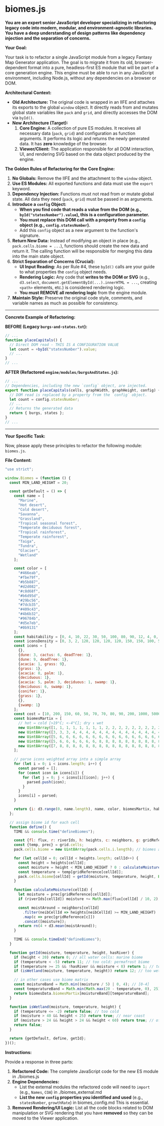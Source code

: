 # biomes.js

**You are an expert senior JavaScript developer specializing in refactoring legacy code into modern, modular, and environment-agnostic libraries. You have a deep understanding of design patterns like dependency injection and the separation of concerns.**

**Your Goal:**

Your task is to refactor a single JavaScript module from a legacy Fantasy Map Generator application. The goal is to migrate it from its old, browser-dependent format into a pure, headless-first ES module that will be part of a core generation engine. This engine must be able to run in any JavaScript environment, including Node.js, without any dependencies on a browser or DOM.

**Architectural Context:**

*   **Old Architecture:** The original code is wrapped in an IIFE and attaches its exports to the global `window` object. It directly reads from and mutates global state variables like `pack` and `grid`, and directly accesses the DOM via `byId()`.
*   **New Architecture (Target):**
    1.  **Core Engine:** A collection of pure ES modules. It receives all necessary data (`pack`, `grid`) and configuration as function arguments. It performs its logic and returns the newly generated data. It has **zero** knowledge of the browser.
    2.  **Viewer/Client:** The application responsible for all DOM interaction, UI, and rendering SVG based on the data object produced by the engine.

**The Golden Rules of Refactoring for the Core Engine:**

1.  **No Globals:** Remove the IIFE and the attachment to the `window` object.
2.  **Use ES Modules:** All exported functions and data must use the `export` keyword.
3.  **Dependency Injection:** Functions must not read from or mutate global state. All data they need (`pack`, `grid`) must be passed in as arguments.
4.  **Introduce a `config` Object:**
    *   **When you find code that reads a value from the DOM (e.g., `byId("statesNumber").value`), this is a configuration parameter.**
    *   **You must replace this DOM call with a property from a `config` object (e.g., `config.statesNumber`).**
    *   Add this `config` object as a new argument to the function's signature.
5.  **Return New Data:** Instead of modifying an object in place (e.g., `pack.cells.biome = ...`), functions should create the new data and return it. The calling function will be responsible for merging this data into the main state object.
6.  **Strict Separation of Concerns (Crucial):**
    *   **UI Input Reading:** As per Rule #4, these `byId()` calls are your guide to what properties the `config` object needs.
    *   **Rendering Logic:** Any code that **writes to the DOM or SVG** (e.g., `d3.select`, `document.getElementById(...).innerHTML = ...`, creating `<path>` elements, etc.) is considered rendering logic.
    *   **You must REMOVE all rendering logic** from the engine module.
7.  **Maintain Style:** Preserve the original code style, comments, and variable names as much as possible for consistency.

---

**Concrete Example of Refactoring:**

**BEFORE (Legacy `burgs-and-states.txt`):**

```javascript
// ...
function placeCapitals() {
  // Direct DOM read - THIS IS A CONFIGURATION VALUE
  let count = +byId("statesNumber").value; 
  // ...
}
// ...
```

**AFTER (Refactored `engine/modules/burgsAndStates.js`):**

```javascript
// ...
// Dependencies, including the new `config` object, are injected.
export function placeCapitals(cells, graphWidth, graphHeight, config) {
  // DOM read is replaced by a property from the `config` object.
  let count = config.statesNumber; 
  // ...
  // Returns the generated data
  return { burgs, states };
}
// ...
```

---

**Your Specific Task:**

Now, please apply these principles to refactor the following module: `biomes.js`.

**File Content:**
```javascript
"use strict";

window.Biomes = (function () {
  const MIN_LAND_HEIGHT = 20;

  const getDefault = () => {
    const name = [
      "Marine",
      "Hot desert",
      "Cold desert",
      "Savanna",
      "Grassland",
      "Tropical seasonal forest",
      "Temperate deciduous forest",
      "Tropical rainforest",
      "Temperate rainforest",
      "Taiga",
      "Tundra",
      "Glacier",
      "Wetland"
    ];

    const color = [
      "#466eab",
      "#fbe79f",
      "#b5b887",
      "#d2d082",
      "#c8d68f",
      "#b6d95d",
      "#29bc56",
      "#7dcb35",
      "#409c43",
      "#4b6b32",
      "#96784b",
      "#d5e7eb",
      "#0b9131"
    ];
    const habitability = [0, 4, 10, 22, 30, 50, 100, 80, 90, 12, 4, 0, 12];
    const iconsDensity = [0, 3, 2, 120, 120, 120, 120, 150, 150, 100, 5, 0, 250];
    const icons = [
      {},
      {dune: 3, cactus: 6, deadTree: 1},
      {dune: 9, deadTree: 1},
      {acacia: 1, grass: 9},
      {grass: 1},
      {acacia: 8, palm: 1},
      {deciduous: 1},
      {acacia: 5, palm: 3, deciduous: 1, swamp: 1},
      {deciduous: 6, swamp: 1},
      {conifer: 1},
      {grass: 1},
      {},
      {swamp: 1}
    ];
    const cost = [10, 200, 150, 60, 50, 70, 70, 80, 90, 200, 1000, 5000, 150]; // biome movement cost
    const biomesMartix = [
      // hot ↔ cold [>19°C; <-4°C]; dry ↕ wet
      new Uint8Array([1, 1, 1, 1, 1, 1, 1, 1, 2, 2, 2, 2, 2, 2, 2, 2, 2, 2, 2, 2, 2, 2, 2, 2, 2, 10]),
      new Uint8Array([3, 3, 3, 4, 4, 4, 4, 4, 4, 4, 4, 4, 4, 4, 4, 4, 4, 4, 4, 9, 9, 9, 9, 10, 10, 10]),
      new Uint8Array([5, 6, 6, 6, 6, 6, 6, 6, 6, 6, 6, 6, 6, 6, 6, 6, 6, 6, 9, 9, 9, 9, 9, 10, 10, 10]),
      new Uint8Array([5, 6, 6, 6, 6, 6, 6, 8, 8, 8, 8, 8, 8, 8, 8, 8, 8, 9, 9, 9, 9, 9, 9, 10, 10, 10]),
      new Uint8Array([7, 8, 8, 8, 8, 8, 8, 8, 8, 8, 8, 8, 8, 8, 8, 8, 8, 9, 9, 9, 9, 9, 9, 9, 10, 10])
    ];

    // parse icons weighted array into a simple array
    for (let i = 0; i < icons.length; i++) {
      const parsed = [];
      for (const icon in icons[i]) {
        for (let j = 0; j < icons[i][icon]; j++) {
          parsed.push(icon);
        }
      }
      icons[i] = parsed;
    }

    return {i: d3.range(0, name.length), name, color, biomesMartix, habitability, iconsDensity, icons, cost};
  };

  // assign biome id for each cell
  function define() {
    TIME && console.time("defineBiomes");

    const {fl: flux, r: riverIds, h: heights, c: neighbors, g: gridReference} = pack.cells;
    const {temp, prec} = grid.cells;
    pack.cells.biome = new Uint8Array(pack.cells.i.length); // biomes array

    for (let cellId = 0; cellId < heights.length; cellId++) {
      const height = heights[cellId];
      const moisture = height < MIN_LAND_HEIGHT ? 0 : calculateMoisture(cellId);
      const temperature = temp[gridReference[cellId]];
      pack.cells.biome[cellId] = getId(moisture, temperature, height, Boolean(riverIds[cellId]));
    }

    function calculateMoisture(cellId) {
      let moisture = prec[gridReference[cellId]];
      if (riverIds[cellId]) moisture += Math.max(flux[cellId] / 10, 2);

      const moistAround = neighbors[cellId]
        .filter(neibCellId => heights[neibCellId] >= MIN_LAND_HEIGHT)
        .map(c => prec[gridReference[c]])
        .concat([moisture]);
      return rn(4 + d3.mean(moistAround));
    }

    TIME && console.timeEnd("defineBiomes");
  }

  function getId(moisture, temperature, height, hasRiver) {
    if (height < 20) return 0; // all water cells: marine biome
    if (temperature < -5) return 11; // too cold: permafrost biome
    if (temperature >= 25 && !hasRiver && moisture < 8) return 1; // too hot and dry: hot desert biome
    if (isWetland(moisture, temperature, height)) return 12; // too wet: wetland biome

    // in other cases use biome matrix
    const moistureBand = Math.min((moisture / 5) | 0, 4); // [0-4]
    const temperatureBand = Math.min(Math.max(20 - temperature, 0), 25); // [0-25]
    return biomesData.biomesMartix[moistureBand][temperatureBand];
  }

  function isWetland(moisture, temperature, height) {
    if (temperature <= -2) return false; // too cold
    if (moisture > 40 && height < 25) return true; // near coast
    if (moisture > 24 && height > 24 && height < 60) return true; // off coast
    return false;
  }

  return {getDefault, define, getId};
})();
```

**Instructions:**

Provide a response in three parts:

1.  **Refactored Code:** The complete JavaScript code for the new ES module in ./biomes.js
2.  **Engine Dependencies:**
    *   List the external modules the refactored code will need to `import` (e.g., `Names`, `COA`) in ./biomes_external.md
    *   **List the new `config` properties you identified and used** (e.g., `statesNumber`, `growthRate`) in biomes_config.md This is essential.
3.  **Removed Rendering/UI Logic:** List all the code blocks related to DOM manipulation or SVG rendering that you have **removed** so they can be moved to the Viewer application.
